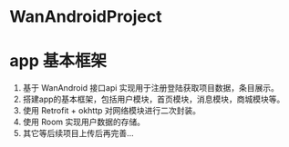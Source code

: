 # WanAndroidProject
# app 基本框架

1. 基于 WanAndroid 接口api 实现用于注册登陆获取项目数据，条目展示。
2. 搭建app的基本框架，包括用户模块，首页模块，消息模块，商城模块等。
3. 使用 Retrofit + okhttp 对网络模块进行二次封装。
4. 使用 Room 实现用户数据的存储。
5. 其它等后续项目上传后再完善...
